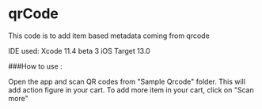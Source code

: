 # qrCode
This code is to add item based metadata coming from qrcode

IDE used: Xcode 11.4 beta 3
iOS Target 13.0


###How to use : 

Open the app and scan QR codes from "Sample Qrcode" folder. 
This will add action figure in your cart. To add more item in your cart, click on "Scan more" 

